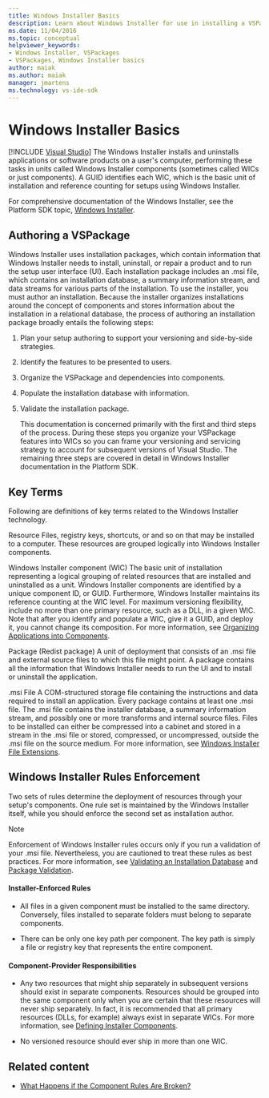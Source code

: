 ```yaml
---
title: Windows Installer Basics
description: Learn about Windows Installer for use in installing a VSPackage, including organizing your VSPackage features into Windows Installer components.
ms.date: 11/04/2016
ms.topic: conceptual
helpviewer_keywords:
- Windows Installer, VSPackages
- VSPackages, Windows Installer basics
author: maiak
ms.author: maiak
manager: jmartens
ms.technology: vs-ide-sdk
---
```

# Windows Installer Basics

 [!INCLUDE [Visual Studio](~/includes/applies-to-version/vs-windows-only.md)]
The Windows Installer installs and uninstalls applications or software products on a user's computer, performing these tasks in units called Windows Installer components (sometimes called WICs or just components). A GUID identifies each WIC, which is the basic unit of installation and reference counting for setups using Windows Installer.

 For comprehensive documentation of the Windows Installer, see the Platform SDK topic, [Windows Installer](/previous-versions/2kt85ked(v=vs.120)).

## Authoring a VSPackage
 Windows Installer uses installation packages, which contain information that Windows Installer needs to install, uninstall, or repair a product and to run the setup user interface (UI). Each installation package includes an .msi file, which contains an installation database, a summary information stream, and data streams for various parts of the installation. To use the installer, you must author an installation. Because the installer organizes installations around the concept of components and stores information about the installation in a relational database, the process of authoring an installation package broadly entails the following steps:

1. Plan your setup authoring to support your versioning and side-by-side strategies.

2. Identify the features to be presented to users.

3. Organize the VSPackage and dependencies into components.

4. Populate the installation database with information.

5. Validate the installation package.

   This documentation is concerned primarily with the first and third steps of the process. During these steps you organize your VSPackage features into WICs so you can frame your versioning and servicing strategy to account for subsequent versions of Visual Studio. The remaining three steps are covered in detail in Windows Installer documentation in the Platform SDK.

## Key Terms
 Following are definitions of key terms related to the Windows Installer technology.

 Resource
 Files, registry keys, shortcuts, or and so on that may be installed to a computer. These resources are grouped logically into Windows Installer components.

 Windows Installer component (WIC)
 The basic unit of installation representing a logical grouping of related resources that are installed and uninstalled as a unit. Windows Installer components are identified by a unique component ID, or GUID. Furthermore, Windows Installer maintains its reference counting at the WIC level. For maximum versioning flexibility, include no more than one primary resource, such as a DLL, in a given WIC. Note that after you identify and populate a WIC, give it a GUID, and deploy it, you cannot change its composition. For more information, see [Organizing Applications into Components](/windows/desktop/Msi/organizing-applications-into-components).

 Package (Redist package)
 A unit of deployment that consists of an .msi file and external source files to which this file might point. A package contains all the information that Windows Installer needs to run the UI and to install or uninstall the application.

 .msi File
 A COM-structured storage file containing the instructions and data required to install an application. Every package contains at least one .msi file. The .msi file contains the installer database, a summary information stream, and possibly one or more transforms and internal source files. Files to be installed can either be compressed into a cabinet and stored in a stream in the .msi file or stored, compressed, or uncompressed, outside the .msi file on the source medium. For more information, see [Windows Installer File Extensions](/windows/desktop/Msi/windows-installer-file-extensions).

## Windows Installer Rules Enforcement
 Two sets of rules determine the deployment of resources through your setup's components. One rule set is maintained by the Windows Installer itself, while you should enforce the second set as installation author.

> [!NOTE]
> Enforcement of Windows Installer rules occurs only if you run a validation of your .msi file. Nevertheless, you are cautioned to treat these rules as best practices. For more information, see [Validating an Installation Database](/windows/desktop/Msi/validating-an-installation-database) and [Package Validation](/windows/desktop/Msi/package-validation).

#### Installer-Enforced Rules

- All files in a given component must be installed to the same directory. Conversely, files installed to separate folders must belong to separate components.

- There can be only one key path per component. The key path is simply a file or registry key that represents the entire component.

#### Component-Provider Responsibilities

- Any two resources that might ship separately in subsequent versions should exist in separate components. Resources should be grouped into the same component only when you are certain that these resources will never ship separately. In fact, it is recommended that all primary resources (DLLs, for example) always exist in separate WICs. For more information, see [Defining Installer Components](/windows/desktop/Msi/defining-installer-components).

- No versioned resource should ever ship in more than one WIC.

## Related content
- [What Happens if the Component Rules Are Broken?](/windows/desktop/Msi/what-happens-if-the-component-rules-are-broken)
